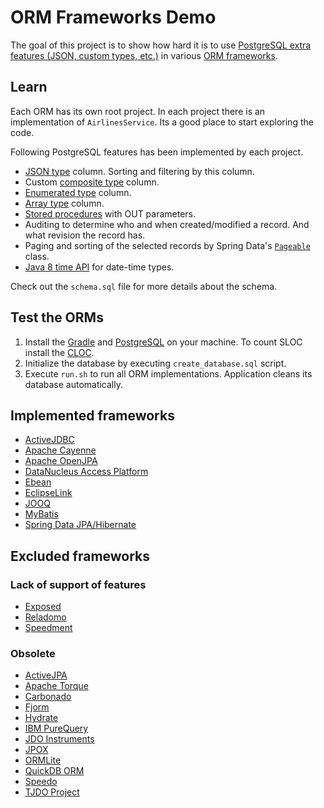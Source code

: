 # ORM Frameworks Demo

The goal of this project is to show how hard it is to use [PostgreSQL extra features (JSON, custom types, etc.)](#learn) in various [ORM frameworks](#implemented-frameworks).

## Learn

Each ORM has its own root project. In each project there is an implementation of `AirlinesService`. Its a good place to start exploring the code.

Following PostgreSQL features has been implemented by each project.

* [JSON type](https://www.postgresql.org/docs/9.5/static/functions-json.html) column. Sorting and filtering by this column.
* Custom [composite type](https://www.postgresql.org/docs/9.5/static/rowtypes.html) column.
* [Enumerated type](https://www.postgresql.org/docs/current/static/datatype-enum.html) column.
* [Array type](https://www.postgresql.org/docs/9.5/static/arrays.html) column.
* [Stored procedures](https://www.postgresql.org/docs/9.5/static/plpgsql.html) with OUT parameters.
* Auditing to determine who and when created/modified a record. And what revision the record has.
* Paging and sorting of the selected records by Spring Data's [`Pageable`](http://docs.spring.io/spring-data/commons/docs/current/api/org/springframework/data/domain/Pageable.html) class.
* [Java 8 time API](http://www.oracle.com/technetwork/articles/java/jf14-date-time-2125367.html) for date-time types.

Check out the `schema.sql` file for more details about the schema.

## Test the ORMs

1. Install the [Gradle](http://gradle.org) and [PostgreSQL](https://www.postgresql.org) on your machine.
 To count SLOC install the [CLOC](https://github.com/AlDanial/cloc).
2. Initialize the database by executing `create_database.sql` script.
3. Execute `run.sh` to run all ORM implementations. Application cleans its database automatically.

## Implemented frameworks

* [ActiveJDBC](http://javalite.io/activejdbc)
* [Apache Cayenne](http://cayenne.apache.org)
* [Apache OpenJPA](http://openjpa.apache.org)
* [DataNucleus Access Platform](http://www.datanucleus.org)
* [Ebean](http://ebean-orm.github.io)
* [EclipseLink](http://www.eclipse.org/eclipselink/)
* [JOOQ](http://www.jooq.org)
* [MyBatis](http://mybatis.org)
* [Spring Data JPA/Hibernate](http://projects.spring.io/spring-data-jpa/)

## Excluded frameworks

### Lack of support of features

* [Exposed](https://github.com/JetBrains/Exposed)
* [Reladomo](https://github.com/goldmansachs/reladomo)
* [Speedment](http://www.speedment.com)

### Obsolete

* [ActiveJPA](https://github.com/activejpa/activejpa)
* [Apache Torque](https://db.apache.org/torque/torque-4.0/index.html)
* [Carbonado](https://github.com/Carbonado/Carbonado)
* [Fjorm](https://github.com/mladenadamovic/fjorm/tree/master)
* [Hydrate](http://hydrate.sourceforge.net/Manual.html)
* [IBM PureQuery](http://www.ibm.com/developerworks/downloads/im/datastudiodev/?S_TACT=105AGX01&S_CMP=LP)
* [JDO Instruments](http://www.jdoinstruments.org)
* [JPOX](http://www.jpox.org)
* [ORMLite](http://ormlite.com)
* [QuickDB ORM](https://code.google.com/archive/p/quickdb/)
* [Speedo](http://speedo.ow2.org)
* [TJDO Project](http://tjdo.sourceforge.net)
